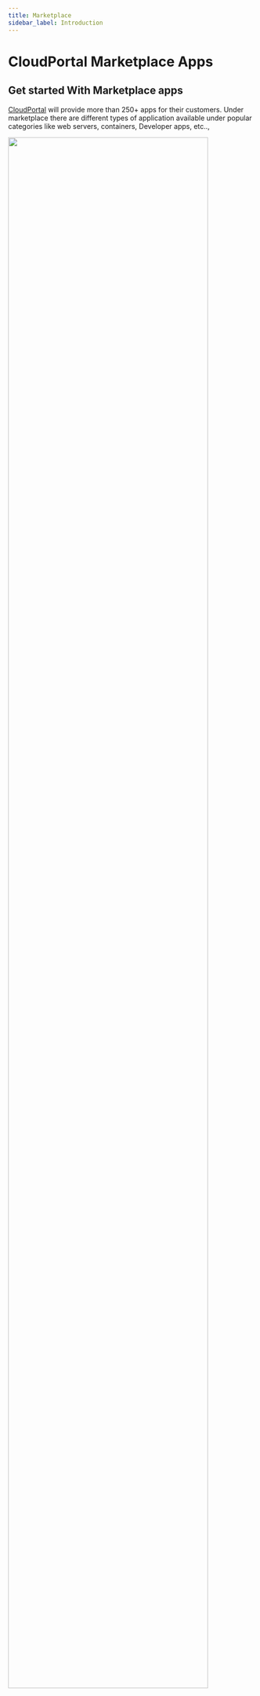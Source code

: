 ```yaml
---
title: Marketplace
sidebar_label: Introduction
---
```


# CloudPortal Marketplace Apps

## Get started With Marketplace apps

[CloudPortal](https://www.CloudPortal.com/marketplace.html) will provide more than 250+ apps for their customers. Under marketplace there are different types of application available under popular categories like web servers, containers, Developer apps, etc..,

<img src="/img/marketplace/CloudPortalApachecloudstackCMP-Marketplace.jpg" width="90%" />

